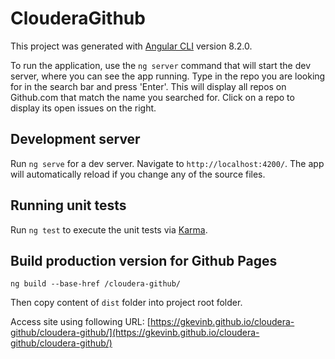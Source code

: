 # ClouderaGithub

This project was generated with [Angular CLI](https://github.com/angular/angular-cli) version 8.2.0.

To run the application, use the `ng server` command that will start the dev server, where you can see the app running. Type in the repo you are looking for in the search bar and press 'Enter'. This will display all repos on Github.com that match the name you searched for. Click on a repo to display its open issues on the right.

## Development server

Run `ng serve` for a dev server. Navigate to `http://localhost:4200/`. The app will automatically reload if you change any of the source files.

## Running unit tests

Run `ng test` to execute the unit tests via [Karma](https://karma-runner.github.io).


## Build production version for Github Pages

```
ng build --base-href /cloudera-github/
```

Then copy content of `dist` folder into project root folder.

Access site using following URL: [https://gkevinb.github.io/cloudera-github/cloudera-github/](https://gkevinb.github.io/cloudera-github/cloudera-github/)